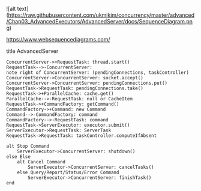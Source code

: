 ![alt text] (https://raw.githubusercontent.com/ukmjkim/concurrency/master/advanced/Chap03_AdvancedExecutors/AdvancedServer/docs/SequenceDiagram.png)



https://www.websequencediagrams.com/

title AdvancedServer

```
ConcurrentServer->+RequestTask: thread.start()
RequestTask-->-ConcurrentServer:
note right of ConcurrentServer: (pendingConnections, taskController)
ConcurrentServer->ConcurrentServer: socket.accept()
ConcurrentServer->ConcurrentServer: pendingConnections.put()
RequestTask->RequestTask: pendingConnections.take()
RequestTask->+ParallelCache: cache.get()
ParallelCache-->-RequestTask: null or CacheItem
RequestTask->+CommandFactory: getCommand()
CommandFactory->+Command: new Command
Command-->-CommandFactory: command
CommandFactory-->-RequestTask: command
RequestTask->ServerExecutor: executor.submit()
ServerExecutor->RequestTask: ServerTask
RequestTask->RequestTask: taskController.computeIfAbsent

alt Stop Command
    ServerExecutor->ConcurrentServer: shutdown()
else Else
    alt Cancel Command
        ServerExecutor->ConcurrentServer: cancelTasks()
    else Query/Report/Status/Error Command
        ServerExecutor->ConcurrentServer: finishTask()
end
```

